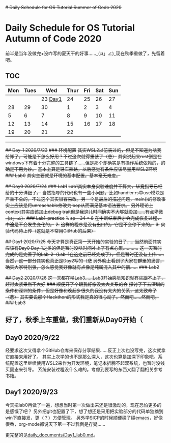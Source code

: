 ~~# Daily Schedule for OS Tutorial Summer of Code 2020~~

# Daily Schedule for OS Tutorial Autumn of Code 2020

前半是当年没做完+没咋写的夏天干的好事……_(:з」∠)_现在秋季重做了，先留着吧。

## TOC

| Mon               | Tues              | Wed                          | Thur                         | Fri                          | Sat               | Sun               |
| ----------------- | ----------------- | ---------------------------- | ---------------------------- | ---------------------------- | ----------------- | ----------------- |
|                   |                   | 23 [Day1](#day1-2020923) | 24   | 25   | 26   | 27   |
| 28 | 29  | 30            | 1           | 2         | 3              | 4        |
| 5           | 6| 7| 8| 9| 10| 11|
| 12| 13| 14 | 15| 16| 17| 18                |
| 19                | 20                | 21                           | 22                           |                              |                   |                   |

------

~~## Day-1 2020/7/23~~
~~### 环境配置~~
  ~~其实WSL2以前装过的，但是不知道为啥我给卸了，可能是不怎么好用？不过这次就得重装了（悲）~~
  ~~其实说起来rust倒是在windows下有着十分完整的工具链了……但是那个却确实是有操作系统依赖的，的确是不用为妙。~~
  ~~基本上算是轻车熟路，以后感觉有条件应该尽量用WSL2环境~~
~~### Lab0~~
  ~~其实主要就是环境的基本配置。基本毫无难度。~~
  
~~## Day0 2020/7/24~~
~~### Lab1~~
  ~~Lab1其实本身实验难度并不算大，毕竟指导已经给的十分详细了。~~
  ~~当然指导的代码也有一些小问题，比如handler.rs中use模块是严重不全的，不过这个其实很容易改。另一个是最后的描述问题，main()的修改事实上应该是将unreachable修改为loop从而满足基本语法要求。~~
  ~~另外理论上context其实应该加上debug trait但是我这儿时间确实不大够就没加……有点卑微_(:з」∠)_~~
~~### Lab1-practice~~
  ~~1.~~
    ~~sp - 34 * 8~~
    ~~在中断结束后才会完成恢复过程，中途是不会发生变化的。~~
  ~~2.~~
    ~~这样的程序是没有出口的，它是不会停下来的。~~
  ~~3.~~
    ~~实验代码待上传（这就是不常用GitHub的后果）~~
    
~~## Day1 2020/7/25~~
  ~~今天才算是真正第一天开始的实验的日子……当然前面其实应该有Day0 Day-1之类的但是暂时没啥时间补上了有点心累…………~~
  ~~这一天暂时完成的是完善了的Lab-2（Lab-1在这之前已经完成了），但是暂时还没有上传……
  当然，这一部分其实也真正是Day2写的（悲~~
  ~~另外晚上看到了大家在群里的发言，确实大家特别强，怎么感觉我好像就有点像是纯属混入其中的鶸……~~
~~### Lab2~~
  

~~## Day2 2020/7/26~~
  ~~这一天都在啃Lab3……Lab3开始感觉知识就有些跟不上了，赶得太紧果然不大好~~
~~### 顺便开了个跟我好像没太大关系的会~~
  ~~探讨了下去深圳的条件和深圳的条件，但是好像和晚起步很久的我没有太大的关系，这太致命了（悲）~~
  ~~其实要说那个Hackthon的形式我是真的很心动了。然而吧……然而吧。~~
~~### Lab3~~
  
## 好了，秋季上车重做，我们重新从Day0开始（

## Day0 2020/9/22

  经要求这次又得拿个GitHub仓库来保存分享结果……反正上次也没写完，这次就拿它直接来用好了。
  其实上次学的也不是那么深入，这次也算是加深下印象吧。系统配置这里继续使用WSL2来作为开发环境，笔记本折腾不起双系统，也暂时没钱买固态来引导。
  系统安装过程没什么难的。考虑到要写的东西又翻了翻相关参考书籍。

## Day1 2020/9/23

  今天把lab0再做了一遍，想想当时第一次做出来还是很激动的，现在恐怕更多的是感慨了吧？
  另外把git也配置了下，想了想还是采用把实验部分的代码单独摘到win下直接发，更（？）方便管理。
  另外学SICP的时候顺便碰了碰emacs，好像很香，org-mode都说天下第一不过我倒是存疑……

  更完整的见[daily_documents/Day1_lab0.md](/daily_documents/Day1_lab0.md)。
